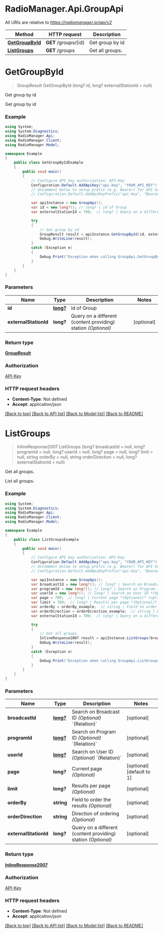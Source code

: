 # RadioManager.Api.GroupApi

All URIs are relative to *https://radiomanager.io/api/v2*

Method | HTTP request | Description
------------- | ------------- | -------------
[**GetGroupById**](GroupApi.md#getgroupbyid) | **GET** /groups/{id} | Get group by id
[**ListGroups**](GroupApi.md#listgroups) | **GET** /groups | Get all groups.

<a name="getgroupbyid"></a>
# **GetGroupById**
> GroupResult GetGroupById (long? id, long? externalStationId = null)

Get group by id

Get group by id

### Example
```csharp
using System;
using System.Diagnostics;
using RadioManager.Api;
using RadioManager.Client;
using RadioManager.Model;

namespace Example
{
    public class GetGroupByIdExample
    {
        public void main()
        {
            // Configure API key authorization: API-Key
            Configuration.Default.AddApiKey("api-key", "YOUR_API_KEY");
            // Uncomment below to setup prefix (e.g. Bearer) for API key, if needed
            // Configuration.Default.AddApiKeyPrefix("api-key", "Bearer");

            var apiInstance = new GroupApi();
            var id = new long?(); // long? | id of Group
            var externalStationId = 789;  // long? | Query on a different (content providing) station *(Optional)* (optional) 

            try
            {
                // Get group by id
                GroupResult result = apiInstance.GetGroupById(id, externalStationId);
                Debug.WriteLine(result);
            }
            catch (Exception e)
            {
                Debug.Print("Exception when calling GroupApi.GetGroupById: " + e.Message );
            }
        }
    }
}
```

### Parameters

Name | Type | Description  | Notes
------------- | ------------- | ------------- | -------------
 **id** | [**long?**](long?.md)| id of Group | 
 **externalStationId** | **long?**| Query on a different (content providing) station *(Optional)* | [optional] 

### Return type

[**GroupResult**](GroupResult.md)

### Authorization

[API-Key](../README.md#API-Key)

### HTTP request headers

 - **Content-Type**: Not defined
 - **Accept**: application/json

[[Back to top]](#) [[Back to API list]](../README.md#documentation-for-api-endpoints) [[Back to Model list]](../README.md#documentation-for-models) [[Back to README]](../README.md)
<a name="listgroups"></a>
# **ListGroups**
> InlineResponse2007 ListGroups (long? broadcastId = null, long? programId = null, long? userId = null, long? page = null, long? limit = null, string orderBy = null, string orderDirection = null, long? externalStationId = null)

Get all groups.

List all groups.

### Example
```csharp
using System;
using System.Diagnostics;
using RadioManager.Api;
using RadioManager.Client;
using RadioManager.Model;

namespace Example
{
    public class ListGroupsExample
    {
        public void main()
        {
            // Configure API key authorization: API-Key
            Configuration.Default.AddApiKey("api-key", "YOUR_API_KEY");
            // Uncomment below to setup prefix (e.g. Bearer) for API key, if needed
            // Configuration.Default.AddApiKeyPrefix("api-key", "Bearer");

            var apiInstance = new GroupApi();
            var broadcastId = new long?(); // long? | Search on Broadcast ID *(Optional)* `(Relation)` (optional) 
            var programId = new long?(); // long? | Search on Program ID *(Optional)* `(Relation)` (optional) 
            var userId = new long?(); // long? | Search on User ID *(Optional)* `(Relation)` (optional) 
            var page = 789;  // long? | Current page *(Optional)* (optional)  (default to 1)
            var limit = 789;  // long? | Results per page *(Optional)* (optional) 
            var orderBy = orderBy_example;  // string | Field to order the results *(Optional)* (optional) 
            var orderDirection = orderDirection_example;  // string | Direction of ordering *(Optional)* (optional) 
            var externalStationId = 789;  // long? | Query on a different (content providing) station *(Optional)* (optional) 

            try
            {
                // Get all groups.
                InlineResponse2007 result = apiInstance.ListGroups(broadcastId, programId, userId, page, limit, orderBy, orderDirection, externalStationId);
                Debug.WriteLine(result);
            }
            catch (Exception e)
            {
                Debug.Print("Exception when calling GroupApi.ListGroups: " + e.Message );
            }
        }
    }
}
```

### Parameters

Name | Type | Description  | Notes
------------- | ------------- | ------------- | -------------
 **broadcastId** | [**long?**](long?.md)| Search on Broadcast ID *(Optional)* &#x60;(Relation)&#x60; | [optional] 
 **programId** | [**long?**](long?.md)| Search on Program ID *(Optional)* &#x60;(Relation)&#x60; | [optional] 
 **userId** | [**long?**](long?.md)| Search on User ID *(Optional)* &#x60;(Relation)&#x60; | [optional] 
 **page** | **long?**| Current page *(Optional)* | [optional] [default to 1]
 **limit** | **long?**| Results per page *(Optional)* | [optional] 
 **orderBy** | **string**| Field to order the results *(Optional)* | [optional] 
 **orderDirection** | **string**| Direction of ordering *(Optional)* | [optional] 
 **externalStationId** | **long?**| Query on a different (content providing) station *(Optional)* | [optional] 

### Return type

[**InlineResponse2007**](InlineResponse2007.md)

### Authorization

[API-Key](../README.md#API-Key)

### HTTP request headers

 - **Content-Type**: Not defined
 - **Accept**: application/json

[[Back to top]](#) [[Back to API list]](../README.md#documentation-for-api-endpoints) [[Back to Model list]](../README.md#documentation-for-models) [[Back to README]](../README.md)
